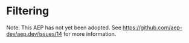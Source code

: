 # Filtering

Note: This AEP has not yet been adopted. See
https://github.com/aep-dev/aep.dev/issues/14 for more information.
